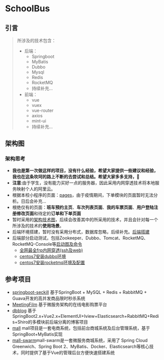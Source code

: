 # SchoolBus

## 引言

> 所涉及的技术包含：
>
> - 后端：
>   - Springboot
>   - MyBatis
>   - Dubbo
>   - Mysql
>   - Redis
>   - RocketMQ
>   - 持续补充...
> - 前端：
>   - vue
>   - vuex
>   - vue-router
>   - axios
>   - mint-ui
>   - 持续补充...


## 架构图

### 架构思考

- **我也是第一次做这样的项目，没有什么经验，希望大家提供一些建议和经验，我也在这条坎坷的路上不断的去尝试和总结。希望大家多多支持，🙏**
- **注意**:由于学生，没有能力买好一点的服务器，因此采用内网穿透技术将本地服务映射个人的阿里云。
- 根据本校小程序的页面：[pages](https://www.processon.com/view/link/5e4eb17ae4b0e415c2756fd5)，由于疫情期间，下单模块的页面暂时无法分析。日后会补充...
- 根绝仅有的页面：**班车预约主页**、**车次列表页面**、**我的车票页面**、**用户登陆注册修改页面**和待定的**订单和下单页面**
- 暂时采用的[架构技术图](https://www.processon.com/view/link/5e4eb5cde4b0a802afb2787c)，后续会改善其中的所采用的技术，并且会针对每一个所涉及的技术的**使用场景**。
- 后端环境搭建，暂时没有采用分布式，数据库忽略，后续补充。[后端搭建](https://www.processon.com/view/link/5e4f7c6ce4b0d4dc87667203)
- 后端部分启动测试，包括Zookeeper、Dubbo、Tomcat、RocketMQ、RocketMQ-Console等[启动图及命令](https://www.processon.com/view/link/5e500788e4b0cc44b5a570eb)
  - [全网最全frp内网穿透(ssh及web)]([https://github.com/DreamCats/JavaBooks/blob/master/Tools/frp/%E5%85%A8%E7%BD%91%E6%9C%80%E5%85%A8frp%E5%86%85%E7%BD%91%E7%A9%BF%E9%80%8F(ssh%E5%8F%8Aweb).md](https://github.com/DreamCats/JavaBooks/blob/master/Tools/frp/全网最全frp内网穿透(ssh及web).md))
  - [centos7安装dubbo环境]([https://github.com/DreamCats/JavaBooks/blob/master/Tools/dubbo/centos7%E5%AE%89%E8%A3%85dubbo%E7%8E%AF%E5%A2%83.md](https://github.com/DreamCats/JavaBooks/blob/master/Tools/dubbo/centos7安装dubbo环境.md))
  - [centos7安装rocketmq环境及配置]([https://github.com/DreamCats/JavaBooks/blob/master/Tools/rocketmq/centos7%E5%AE%89%E8%A3%85rocketmq%E5%8F%8A%E9%85%8D%E7%BD%AE.md](https://github.com/DreamCats/JavaBooks/blob/master/Tools/rocketmq/centos7安装rocketmq及配置.md))

## 参考项目

- [springboot-seckill](https://github.com/zaiyunduan123/springboot-seckill) 基于SpringBoot + MySQL + Redis + RabbitMQ + Guava开发的高并发商品限时秒杀系统
- [MeetingFilm](https://github.com/daydreamdev/MeetingFilm) 基于微服务架构的在线电影购票平台 
- [dbblog](https://github.com/llldddbbb/dbblog) 基于SpringBoot2.x+Vue2.x+ElementUI+Iview+Elasticsearch+RabbitMQ+Redis+Shiro的多模块前后端分离的博客项目
- [mall](<https://github.com/macrozheng/mall>) mall项目是一套电商系统，包括前台商城系统及后台管理系统，基于SpringBoot+MyBatis实现
- [mall-swarm](https://github.com/macrozheng/mall-swarm)mall-swarm是一套微服务商城系统，采用了 Spring Cloud Greenwich、Spring Boot 2、MyBatis、Docker、Elasticsearch等核心技术，同时提供了基于Vue的管理后台方便快速搭建系统

